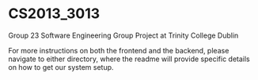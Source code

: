 # CS2013_3013
Group 23 Software Engineering Group Project at Trinity College Dublin

For more instructions on both the frontend and the backend, please navigate to either directory, where the readme will provide specific details on how to get our system setup.
